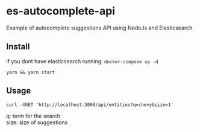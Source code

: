 # es-autocomplete-api
Example of autocomplete suggestions API using NodeJs and Elasticsearch.

## Install

if you dont have elasticsearch running: `docker-compose up -d`

`yarn && yarn start`

## Usage

` curl -XGET 'http://localhost:3000/api/entities?q=chevy&size=1' `

q: term for the search                                                                                         
size: size of suggestions
